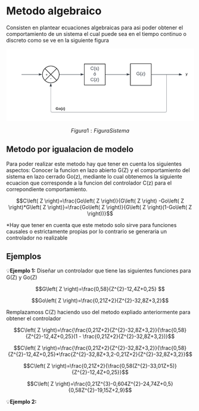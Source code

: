 # Metodo algebraico
Consisten en plantear ecuaciones algebraicas para asi poder obtener el comportamiento de un sistema el cual puede sea en el tiempo continuo o discreto como se ve en la siguiente figura

![Figura de prueba](Sistema.png)

$$Figura 1: Figura Sistema$$

## Metodo por igualacion de modelo
Para poder realizar este metodo hay que tener en cuenta los siguientes aspectos: Conocer la funcion en lazo abierto G(Z) y el comportamiento del sistema en lazo cerrado Go(z), mediante lo cual obtenemos la siguiente ecuacion que corresponde a la funcion del controlador C(z) para el correpondiente comportamiento.

$$C\left( Z \right)=\frac{Go\left( Z \right)}{G\left( Z \right) -Go\left( Z \right)*G\left( Z \right)}=\frac{Go\left( Z \right)}{G\left( Z \right)(1-Go\left( Z \right))}$$

*Hay que tener en cuenta que este metodo solo sirve para funciones causales o estrictamente propias por lo contrario se generaria un controlador no realizable

## Ejemplos 

💡**Ejemplo 1:**  Diseñar un controlador que tiene las siguientes funciones para G(Z) y Go(Z)

$$G\left( Z \right)=\frac{0,58}{Z^{2}-12,4Z+0,25} $$ 

$$Go\left( Z \right)=\frac{0,21Z+2}{Z^{2}-32,8Z+3,2}$$

Remplazamoss C(Z) haciendo uso del metodo expliado anteriormente para obtener el controlador

$$C\left( Z \right)=\frac{\frac{0,21Z+2}{Z^{2}-32,8Z+3,2}}{\frac{0,58}{Z^{2}-12,4Z+0,25}(1 - \frac{0,21Z+2}{Z^{2}-32,8Z+3,2})}$$

$$C\left( Z \right)=\frac{\frac{0,21Z+2}{Z^{2}-32,8Z+3,2}}{\frac{0,58}{Z^{2}-12,4Z+0,25}*\frac{Z^{2}-32,8Z+3,2-0,21Z+2}{Z^{2}-32,8Z+3,2}}$$

$$C\left( Z \right)=\frac{0,21Z+2}{\frac{0,58(Z^{2}-33,01Z+5)}{Z^{2}-12,4Z+0,25}}$$

$$C\left( Z \right)=\frac{0,21Z^{3}-0,604Z^{2}-24,74Z+0,5}{0,58Z^{2}-19,15Z+2,9}$$

💡**Ejemplo 2:**

